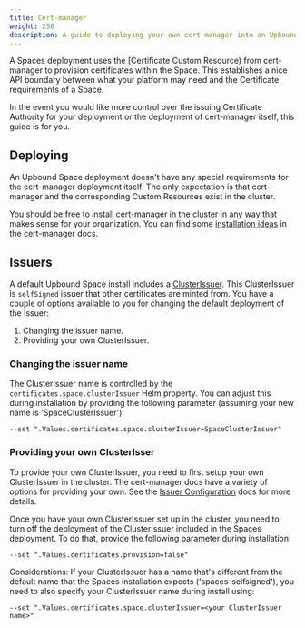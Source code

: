 ```yaml
---
title: Cert-manager
weight: 250
description: A guide to deploying your own cert-manager into an Upbound Space
---
```


A Spaces deployment uses the [Certificate Custom Resource) from cert-manager to
provision certificates within the Space. This establishes a nice API boundary 
between what your platform may need and the Certificate requirements of a 
Space. 

<!-- vale gitlab.SentenceLength = NO -->
In the event you would like more control over the issuing Certificate Authority 
for your deployment or the deployment of cert-manager itself, this guide is for
you.
<!-- vale gitlab.SentenceLength = Yes -->

## Deploying
An Upbound Space deployment doesn't have any special requirements for the
cert-manager deployment itself. The only expectation is that cert-manager and 
the corresponding Custom Resources exist in the cluster.

You should be free to install cert-manager in the cluster in any way that makes
sense for your organization. You can find some [installation ideas] in the 
cert-manager docs.

## Issuers
<!-- vale write-good.Passive = NO -->
A default Upbound Space install includes a [ClusterIssuer]. This ClusterIssuer is
`selfSigned` issuer that other certificates are minted from. You have a couple 
of options available to you for changing the default deployment of the Issuer:
1. Changing the issuer name.
2. Providing your own ClusterIssuer.
<!-- vale write-good.Passive = YES -->

### Changing the issuer name
<!-- vale write-good.Passive = NO -->
The ClusterIssuer name is controlled by the `certificates.space.clusterIssuer`
Helm property. You can adjust this during installation by providing the
following parameter (assuming your new name is 'SpaceClusterIssuer'):
```shell
--set ".Values.certificates.space.clusterIssuer=SpaceClusterIssuer"
```
<!-- vale write-good.Passive = YES -->

<!-- vale Google.Headings = NO -->
### Providing your own ClusterIsser
<!-- vale Google.Headings = YES -->
To provide your own ClusterIssuer, you need to first setup your own 
ClusterIssuer in the cluster. The cert-manager docs have a variety of options
for providing your own. See the [Issuer Configuration] docs for more details.

Once you have your own ClusterIssuer set up in the cluster, you need to turn 
off the deployment of the ClusterIssuer included in the Spaces deployment.
To do that, provide the following parameter during installation:
```shell
--set ".Values.certificates.provision=false"
```

Considerations:
If your ClusterIssuer has a name that's different from the default name that
the Spaces installation expects ('spaces-selfsigned'), you need to also specify 
your ClusterIssuer name during install using:
```shell
--set ".Values.certificates.space.clusterIssuer=<your ClusterIssuer name>"
```

[cert-manager]: https://cert-manager.io/
[Certificate Custom Resource]: https://cert-manager.io/docs/usage/certificate/
[ClusterIssuer]: https://cert-manager.io/docs/concepts/issuer/
[installation ideas]: https://cert-manager.io/docs/installation/
[Issuer Configuration]: https://cert-manager.io/docs/configuration/
